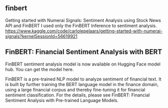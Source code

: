 ## finbert
Getting started with Numerai Signals: Sentiment Analysis using Stock News API and FinBERT 
I used only the FinBERT Inference to sentiment analysis.
https://www.kaggle.com/code/carlolepelaars/getting-started-with-numerai-signals?kernelSessionId=56619921

## FinBERT: Financial Sentiment Analysis with BERT
FinBERT sentiment analysis model is now available on Hugging Face model hub. You can get the model here.

FinBERT is a pre-trained NLP model to analyze sentiment of financial text. It is built by further training the BERT language model in the finance domain, using a large financial corpus and thereby fine-tuning it for financial sentiment classification. For the details, please see FinBERT: Financial Sentiment Analysis with Pre-trained Language Models.

